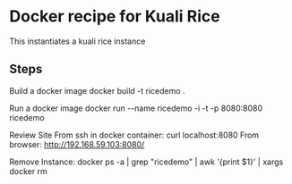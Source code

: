 # Docker recipe for Kuali Rice

This instantiates a kuali rice instance

Steps
---

Build a docker image
	docker build -t ricedemo .

Run a docker image
	docker run --name ricedemo -i -t -p 8080:8080 ricedemo

Review Site
        From ssh in docker container: curl localhost:8080 
        From browser: http://192.168.59.103:8080/

Remove Instance:
       docker ps -a | grep "ricedemo" | awk '{print $1}' | xargs docker rm

